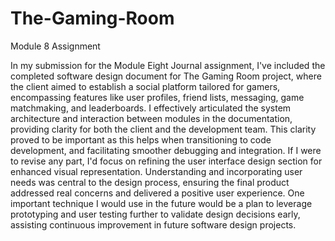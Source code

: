 # The-Gaming-Room
Module 8 Assignment

In my submission for the Module Eight Journal assignment, I've included the completed software design document for The Gaming Room project, where the client aimed to establish a social platform tailored for gamers, encompassing features like user profiles, friend lists, messaging, game matchmaking, and leaderboards. I effectively articulated the system architecture and interaction between modules in the documentation, providing clarity for both the client and the development team. This clarity proved to be important as this helps when transitioning to code development, and facilitating smoother debugging and integration. If I were to revise any part, I'd focus on refining the user interface design section for enhanced visual representation. Understanding and incorporating user needs was central to the design process, ensuring the final product addressed real concerns and delivered a positive user experience. One important technique I would use in the future would be a plan to leverage prototyping and user testing further to validate design decisions early, assisting continuous improvement in future software design projects.
